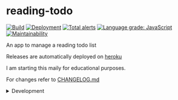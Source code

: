 # reading-todo

[![Build](https://github.com/ammarnajjar/reading-todo/workflows/CI/badge.svg)](https://github.com/ammarnajjar/reading-todo/actions)
[![Deployment](https://github.com/ammarnajjar/reading-todo/workflows/CD/badge.svg)](https://reading-todo.herokuapp.com/)
[![Total alerts](https://img.shields.io/lgtm/alerts/g/ammarnajjar/reading-todo.svg?logo=lgtm&logoWidth=18)](https://lgtm.com/projects/g/ammarnajjar/reading-todo/alerts/)
[![Language grade: JavaScript](https://img.shields.io/lgtm/grade/javascript/g/ammarnajjar/reading-todo.svg?logo=lgtm&logoWidth=18)](https://lgtm.com/projects/g/ammarnajjar/reading-todo/context:javascript)
[![Maintainability](https://api.codeclimate.com/v1/badges/793469291a411ffc446c/maintainability)](https://codeclimate.com/github/ammarnajjar/reading-todo/maintainability)

An app to manage a reading todo list

Releases are automatically deployed on [heroku](https://reading-todo.herokuapp.com/)

I am starting this maily for educational purposes.

For changes refer to [CHANGELOG.md](CHANGELOG.md)

<details>
  <summary>Development</summary>

### Build and Run

<details>
  <summary>
Ansible
  </summary>

https://docs.ansible.com/ansible/latest/user_guide/playbooks.html

This will create a python3 virtual environment and run ansible playbook inside of it.

```bash
ansible/play ansible/playbook.yml -i ansible/hosts.yml
```

</details>

<details>
  <summary>
docker-compose
  </summary>

https://docs.docker.com/compose/

```bash
docker-compose up --build
```

</details>

<details>
  <summary>
podman-compose
  </summary>

https://github.com/containers/podman-compose

```bash
sudo podman-compose up --build
```

</details>

<details>
  <summary>
tilt
  </summary>

https://tilt.dev/

- Deploy:

  ```bash
  tilt up --no-browser --hud=false --watch=false
  ```

- Access to client:

      ```bash
      kubectl port-forward deployment/client 3300:80
      ```

  </details>

<details>
  <summary>
direnv
  </summary>

https://github.com/direnv/direnv

Source the `.envrc` file which adds some scripts to the `PATH`

```bash
ci        # => run ci pipeline

compose   # => docker-compose locally

cicd      # => run ci pipeline then compose

deploy    # => deploy to kubernetes locally
```

</details>

### Browse the deployment

- Client: [localhost:3100](http://localhost:3100/)
- Docs: [localhost:3200](http://localhost:3200/)
- Prod: [localhost:3300](http://localhost:3300/)

</details>
